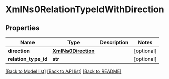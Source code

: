 # XmlNs0RelationTypeIdWithDirection

## Properties
Name | Type | Description | Notes
------------ | ------------- | ------------- | -------------
**direction** | [**XmlNs0Direction**](XmlNs0Direction.md) |  | [optional] 
**relation_type_id** | **str** |  | [optional] 

[[Back to Model list]](../README.md#documentation-for-models) [[Back to API list]](../README.md#documentation-for-api-endpoints) [[Back to README]](../README.md)


